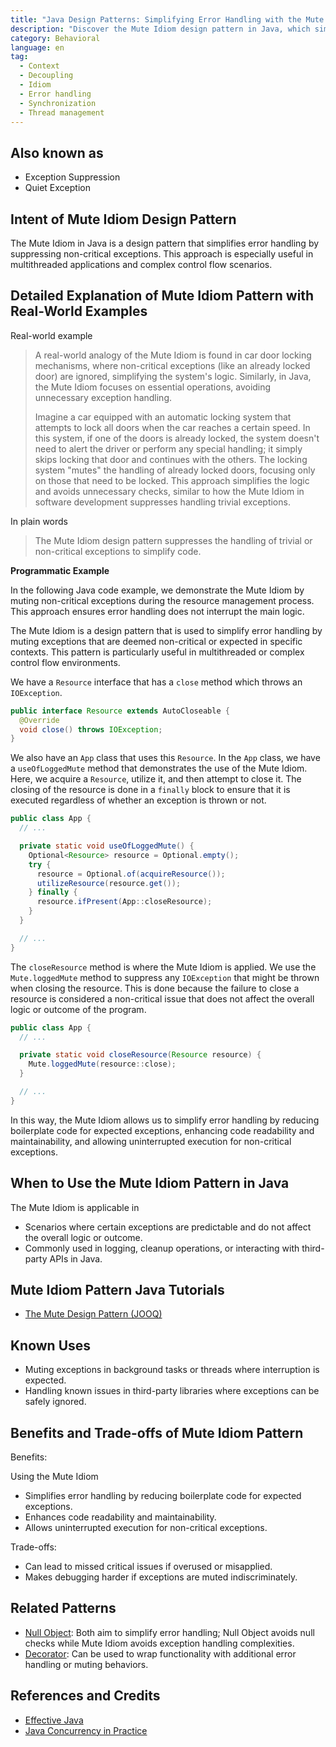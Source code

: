 ```yaml
---
title: "Java Design Patterns: Simplifying Error Handling with the Mute Idiom"
description: "Discover the Mute Idiom design pattern in Java, which simplifies error handling by muting non-critical exceptions. Learn how to apply it effectively in multithreaded environments."
category: Behavioral
language: en
tag:
  - Context
  - Decoupling
  - Idiom
  - Error handling
  - Synchronization
  - Thread management
---
```


## Also known as

* Exception Suppression
* Quiet Exception

## Intent of Mute Idiom Design Pattern

The Mute Idiom in Java is a design pattern that simplifies error handling by suppressing non-critical exceptions. This approach is especially useful in multithreaded applications and complex control flow scenarios.

## Detailed Explanation of Mute Idiom Pattern with Real-World Examples

Real-world example

> A real-world analogy of the Mute Idiom is found in car door locking mechanisms, where non-critical exceptions (like an already locked door) are ignored, simplifying the system's logic. Similarly, in Java, the Mute Idiom focuses on essential operations, avoiding unnecessary exception handling.
>
> Imagine a car equipped with an automatic locking system that attempts to lock all doors when the car reaches a certain speed. In this system, if one of the doors is already locked, the system doesn't need to alert the driver or perform any special handling; it simply skips locking that door and continues with the others. The locking system "mutes" the handling of already locked doors, focusing only on those that need to be locked. This approach simplifies the logic and avoids unnecessary checks, similar to how the Mute Idiom in software development suppresses handling trivial exceptions.

In plain words

> The Mute Idiom design pattern suppresses the handling of trivial or non-critical exceptions to simplify code.

**Programmatic Example**

In the following Java code example, we demonstrate the Mute Idiom by muting non-critical exceptions during the resource management process. This approach ensures error handling does not interrupt the main logic.

The Mute Idiom is a design pattern that is used to simplify error handling by muting exceptions that are deemed non-critical or expected in specific contexts. This pattern is particularly useful in multithreaded or complex control flow environments.

We have a `Resource` interface that has a `close` method which throws an `IOException`.

```java
public interface Resource extends AutoCloseable {
  @Override
  void close() throws IOException;
}
```

We also have an `App` class that uses this `Resource`. In the `App` class, we have a `useOfLoggedMute` method that demonstrates the use of the Mute Idiom. Here, we acquire a `Resource`, utilize it, and then attempt to close it. The closing of the resource is done in a `finally` block to ensure that it is executed regardless of whether an exception is thrown or not.

```java
public class App {
  // ...

  private static void useOfLoggedMute() {
    Optional<Resource> resource = Optional.empty();
    try {
      resource = Optional.of(acquireResource());
      utilizeResource(resource.get());
    } finally {
      resource.ifPresent(App::closeResource);
    }
  }

  // ...
}
```

The `closeResource` method is where the Mute Idiom is applied. We use the `Mute.loggedMute` method to suppress any `IOException` that might be thrown when closing the resource. This is done because the failure to close a resource is considered a non-critical issue that does not affect the overall logic or outcome of the program.

```java
public class App {
  // ...

  private static void closeResource(Resource resource) {
    Mute.loggedMute(resource::close);
  }

  // ...
}
```

In this way, the Mute Idiom allows us to simplify error handling by reducing boilerplate code for expected exceptions, enhancing code readability and maintainability, and allowing uninterrupted execution for non-critical exceptions.

## When to Use the Mute Idiom Pattern in Java

The Mute Idiom is applicable in

* Scenarios where certain exceptions are predictable and do not affect the overall logic or outcome.
* Commonly used in logging, cleanup operations, or interacting with third-party APIs in Java.

## Mute Idiom Pattern Java Tutorials

* [The Mute Design Pattern (JOOQ)](http://blog.jooq.org/2016/02/18/the-mute-design-pattern/)

## Known Uses

* Muting exceptions in background tasks or threads where interruption is expected.
* Handling known issues in third-party libraries where exceptions can be safely ignored.

## Benefits and Trade-offs of Mute Idiom Pattern

Benefits:

Using the Mute Idiom

* Simplifies error handling by reducing boilerplate code for expected exceptions.
* Enhances code readability and maintainability.
* Allows uninterrupted execution for non-critical exceptions.

Trade-offs:

* Can lead to missed critical issues if overused or misapplied.
* Makes debugging harder if exceptions are muted indiscriminately.

## Related Patterns

* [Null Object](https://java-design-patterns.com/patterns/null-object/): Both aim to simplify error handling; Null Object avoids null checks while Mute Idiom avoids exception handling complexities.
* [Decorator](https://java-design-patterns.com/patterns/decorator/): Can be used to wrap functionality with additional error handling or muting behaviors.

## References and Credits

* [Effective Java](https://amzn.to/4cGk2Jz)
* [Java Concurrency in Practice](https://amzn.to/4aRMruW)
